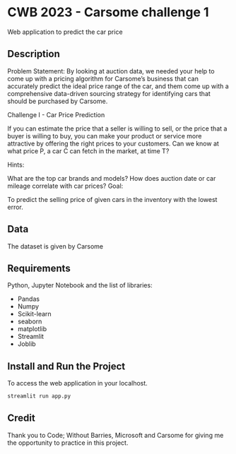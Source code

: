 # CWB 2023 - Carsome challenge 1

Web application to predict the car price

## Description


Problem Statement: By looking at auction data, we needed your help to come up with a pricing algorithm for Carsome’s business that can accurately predict the ideal price range of the car, and them come up with a comprehensive data-driven sourcing strategy for identifying cars that should be purchased by Carsome.

Challenge I - Car Price Prediction

If you can estimate the price that a seller is willing to sell, or the price that a buyer is willing to buy, you can make your product or service more attractive by offering the right prices to your customers. Can we know at what price P, a car C can fetch in the market, at time T?

Hints:

What are the top car brands and models?
How does auction date or car mileage correlate with car prices?
Goal:

To predict the selling price of given cars in the inventory with the lowest error.

## Data

The dataset is given by Carsome

## Requirements
Python, Jupyter Notebook and the list of libraries:
- Pandas
- Numpy
- Scikit-learn
- seaborn
- matplotlib
- Streamlit
- Joblib


## Install and Run the Project

To access the web application in your localhost.
```bash
streamlit run app.py
```


## Credit

Thank you to Code; Without Barries, Microsoft and Carsome for giving me the opportunity to practice in this project.
